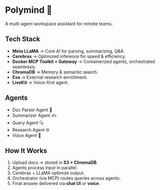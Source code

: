 # Polymind 🧠
A multi-agent workspace assistant for remote teams.

## Tech Stack
- **Meta LLaMA** → Core AI for parsing, summarizing, Q&A.
- **Cerebras** → Optimized inference for speed & efficiency.
- **Docker MCP Toolkit + Gateway** → Containerized agents, orchestrated seamlessly.
- **ChromaDB** → Memory & semantic search.
- **Exa** → External research enrichment.
- **LiveKit** → Voice-first agent.

## Agents
- Doc Parser Agent 📄
- Summarizer Agent ✍️
- Query Agent 🔍
- Research Agent 🌐
- Voice Agent 🎤

## How It Works
1. Upload docs → stored in **S3 + ChromaDB**.
2. Agents process input in parallel.
3. Cerebras + LLaMA optimize output.
4. Orchestrator (via MCP) routes queries across agents.
5. Final answer delivered via **chat UI** or **voice**.


